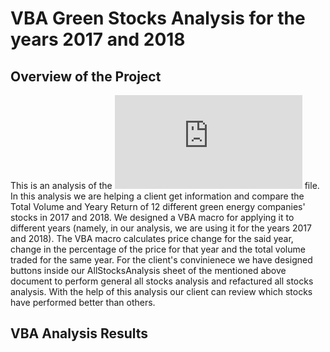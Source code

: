 # VBA Green Stocks Analysis for the years 2017 and 2018

## Overview of the Project 

This is an analysis of the ![VBA_Challenge](https://github.com/TamaraGR/stock-analysis/blob/main/VBA_Challenge.xlsm.xlsm) file. In this analysis we are helping a client get information and compare the Total Volume and Yeary Return of 12 different green energy companies' stocks in 2017 and 2018. We designed a VBA macro for applying it to different years (namely, in our analysis, we are using it for the years 2017 and 2018). The VBA macro calculates price change for the said year, change in the percentage of the price for that year and the total volume traded for the same year. For the client's convinienece we have designed buttons inside our AllStocksAnalysis sheet of the mentioned above document to perform general all stocks analysis and refactured all stocks analysis. With the help of this analysis our client can review which stocks have performed better than others. 

## VBA Analysis Results 





